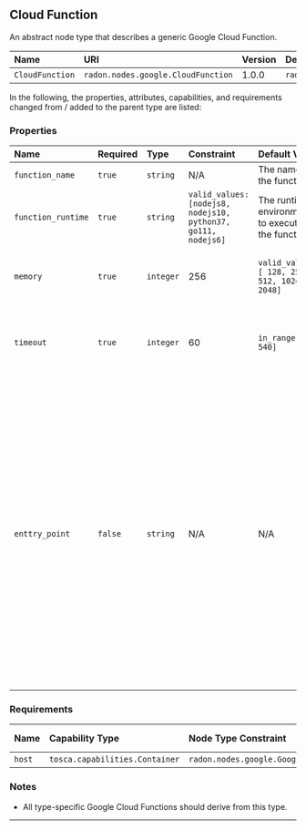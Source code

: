## Cloud Function

An abstract node type that describes a generic Google Cloud Function.

| Name | URI | Version | Derived From |
|:---- |:--- |:------- |:------------ |
| `CloudFunction` | `radon.nodes.google.CloudFunction` | 1.0.0 | `radon.nodes.abstract.Function` |

In the following, the properties, attributes, capabilities, and requirements changed from / added to the parent type are listed:

### Properties

| Name | Required | Type | Constraint | Default Value | Description |
|:---- |:-------- |:---- |:---------- |:------------- |:----------- |
| `function_name` | `true` | `string` | N/A | The name of the function.
| `function_runtime` | `true` | `string` | `valid_values: [nodejs8, nodejs10, python37, go111, nodejs6]` | The runtime environment to execute the function. |
| `memory` | `true` | `integer` | 256 | `valid_values: [ 128, 256, 512, 1024, 2048]` | The limit (in MB) on the amount of memory the function can use. |
| `timeout` | `true` | `integer` | 60 | `in_range: [1, 540]` | The limit (in seconds) on time this function is allowed to execute. |
| `enttry_point`| `false` | `string` | N/A | N/A | Name of a Google Cloud Function (as defined in source code) that will be executed. Defaults to the resource name suffix, if not specified. For backward compatibility, if function with given name is not found, then the system will try to use function named "function". For Node.js this is name of a function exported by the module specified in source_location. |

### Requirements

| Name | Capability Type | Node Type Constraint | Relationship Type | Occurrences |
|:---- |:--------------- |:-------------------- |:----------------- |:------------|
| `host` | `tosca.capabilities.Container` | `radon.nodes.google.GoogleCloudPlatform` | `HostedOn` | [1,1] |

### Notes

* All type-specific Google Cloud Functions should derive from this type.

---